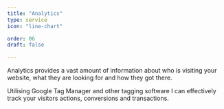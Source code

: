 ```yaml
---
title: "Analytics"
type: service
icon: "line-chart"

order: 06
draft: false

---
```


Analytics provides a vast amount of information about who is visiting your website, what they are looking for and how they got there. 

Utilising Google Tag Manager and other tagging software I can effectively track your visitors actions, conversions and transactions.
